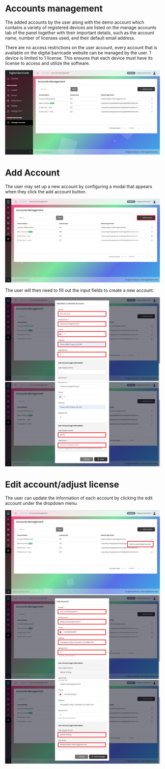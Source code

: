 # Accounts management

<div class="description">

The added accounts by the user along with the demo account which contains a variety of registered devices are listed on the manage accounts tab of the panel together with their important details, such as the account name, number of licenses used, and their default email address.

There are no access restrictions on the user account, every account that is available on the digital barricade website can be managed by the user.
1 device is limited to 1 license. This ensures that each device must have its license to access and utilize the software.

![screenshot](/images/manageAccounts/manageAccountsTab.png ":size=100%")

</div>

# Add Account

<div class="description">

The user may set up a new account by configuring a modal that appears when they click the add account button.

![screenshot](/images/manageAccounts/manageAccountsAdd.png ":size=100%")

The user will then need to fill out the input fields to create a new account.

![screenshot](/images/manageAccounts/manageAccountsAddModal.png ":size=100%")
![screenshot](/images/manageAccounts/manageAccountsAddModal2.png ":size=100%")

</div>

# Edit account/adjust license

<div class="description">

The user can update the information of each account by clicking the edit account under the dropdown menu.

![screenshot](/images/manageAccounts/manageAccountsEdit.png ":size=100%")
![screenshot](/images/manageAccounts/manageAccountsEditModal.png ":size=100%")
![screenshot](/images/manageAccounts/manageAccountsEditModal2.png ":size=100%")

</div>
